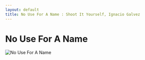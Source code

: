 ```yaml
---
layout: default
title: No Use For A Name : Shoot It Yourself, Ignacio Galvez
---
```


# No Use For A Name

![No Use For A Name](http://assets.farmhouse.co/publishing/1-shoot-it-yourself/images/no-use-for-a-name-1.jpg)
